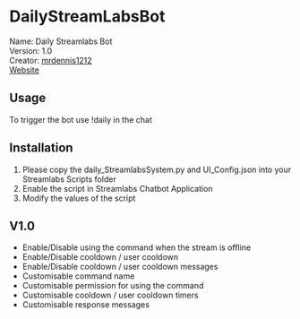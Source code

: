 # DailyStreamLabsBot


Name: Daily Streamlabs Bot  
Version: 1.0  
Creator: [mrdennis1212](https://github.com/mrdennis1212)  
[Website](https://github.com/mrdennis1212/DailyStreamLabsBot)


## Usage

To trigger the bot use !daily in the chat

## Installation

1. Please copy the daily_StreamlabsSystem.py and UI_Config.json into your Streamlabs Scripts folder  
2. Enable the script in Streamlabs Chatbot Application  
3. Modify the values of the script  
 
## V1.0

 - Enable/Disable using the command when the stream is offline
 - Enable/Disable cooldown / user cooldown
 - Enable/Disable cooldown / user cooldown messages
 - Customisable command name
 - Customisable permission for using the command
 - Customisable cooldown / user cooldown timers 
 - Customisable response messages

